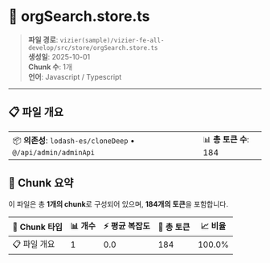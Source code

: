 # 📄 orgSearch.store.ts

> **파일 경로**: `vizier(sample)/vizier-fe-all-develop/src/store/orgSearch.store.ts`  
> **생성일**: 2025-10-01  
> **Chunk 수**: 1개  
> **언어**: Javascript / Typescript
---


## 📋 파일 개요

| | |
|--|--|
| 📦 **의존성**: `lodash-es/cloneDeep` • `@/api/admin/adminApi` | 📊 **총 토큰 수**: 184 |






## 🧩 Chunk 요약

이 파일은 총 **1개의 chunk**로 구성되어 있으며, **184개의 토큰**을 포함합니다.

| 🧩 Chunk 타입 | 📊 개수 | ⚡ 평균 복잡도 | 📝 총 토큰 | 📈 비율 |
|---------------|--------|-------------|----------|--------|
| 📋 파일 개요 | 1 | 0.0 | 184 | 100.0% |

